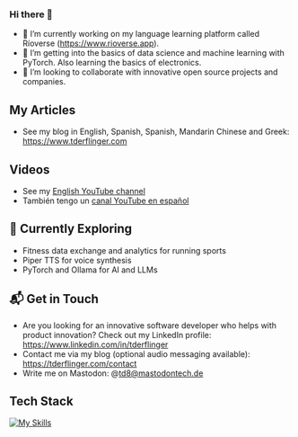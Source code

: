 ### Hi there 👋
- 🔭 I’m currently working on my language learning platform called Ríoverse (https://www.rioverse.app).
- 🌱 I’m getting into the basics of data science and machine learning with PyTorch. Also learning the basics of electronics.
- 👯 I’m looking to collaborate with innovative open source projects and companies.

## My Articles
- See my blog in English, Spanish, Spanish, Mandarin Chinese and Greek: https://www.tderflinger.com

## Videos
- See my [English YouTube channel](https://www.youtube.com/channel/UCiXk5vx1TUyNasli5aKODvw)
- También tengo un [canal YouTube en español](https://www.youtube.com/channel/UCf44KolLw0MhCj55dQ3lrZg)

## 🌱 Currently Exploring
- Fitness data exchange and analytics for running sports
- Piper TTS for voice synthesis
- PyTorch and Ollama for AI and LLMs

## 📬 Get in Touch
- Are you looking for an innovative software developer who helps with product innovation? Check out my LinkedIn profile: https://www.linkedin.com/in/tderflinger
- Contact me via my blog (optional audio messaging available): https://tderflinger.com/contact
- Write me on Mastodon: @td8@mastodontech.de

## Tech Stack
[![My Skills](https://skillicons.dev/icons?i=ts,js,html,css,react,vue,docker,nest,aws,arduino,cloudflare,cypress,d3,fastapi,python,github,graphql,linux,raspberrypi,tailwind,vscode)](https://skillicons.dev)

<!--
**tderflinger/tderflinger** is a ✨ _special_ ✨ repository because its `README.md` (this file) appears on your GitHub profile.

Here are some ideas to get you started:

- 🔭 I’m currently working on ...
- 🌱 I’m currently learning ...
- 👯 I’m looking to collaborate on ...
- 🤔 I’m looking for help with ...
- 💬 Ask me about ...
- 📫 How to reach me: ...
- 😄 Pronouns: ...
- ⚡ Fun fact: ...
-->
